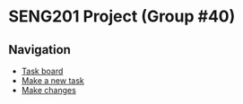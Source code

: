 # SENG201 Project (Group #40)

## Navigation

- [Task board](https://github.com/d-exclaimation/seng-201-40/projects/1)
- [Make a new task](https://github.com/d-exclaimation/seng-201-40/issues/new)
- [Make changes](https://github.com/d-exclaimation/seng-201-40/compare)
